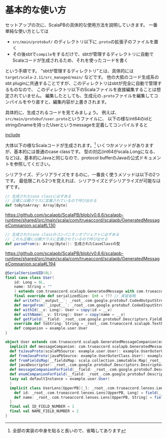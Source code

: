 # 基本的な使い方

セットアップの次に、ScalaPBの具体的な使用方法を説明していきます。
一番単純な使い方としては

- `src/main/protobuf/` のディレクトリ以下に`.proto`の拡張子のファイルを置く
- その後sbtで`compile`をするだけで、sbtが管理するディレクトリに自動でScalaコードが生成されるため、それを使ったコードを書く

という手順です。
"sbtが管理するディレクトリ"とは、具体的には`target/scala-2.11/src_managed/main/`
などです。
他の大抵のコード生成系のsbt pluginに共通することですが、このディレクトリはsbtが完全に自動で管理するものなので、
このディレクトリ以下のScalaファイルを直接編集することは想定されていません。
編集したとしても、生成元の`.proto`ファイルを編集してコンパイルをやり直すと、編集内容が上書きされます。


具体的に、生成されるコードを見てみましょう。
例えば、`src/main/protobuf/user.proto`というファイルに、
以下の様なint64のidとstringのnameを持ったUserというmessageを定義してコンパイルすると

[include](main/protobuf/user.proto)

大体以下の様なScalaコードが生成されます。[^generated-code]
いくつかメソッドがありますが、基本的には普通のcase classです。
型の対応(int64がscala.Longになる、など)は、基本的にJavaと同じなので、protocol bufferのJavaの公式ドキュメントを参照してください。

シリアライズ、デシリアライズをするのに、一番良く使うメソッドは以下の2つです。
最低限これら2つを覚えれば、シリアライズとデシリアライズが可能なはずです。

```scala
// 生成されたcase classに必ずある
// 正確には親クラスに定義されているので呼び出せる
def toByteArray: Array[Byte]
```

https://github.com/scalapb/ScalaPB/blob/v0.6.6/scalapb-runtime/shared/src/main/scala/com/trueaccord/scalapb/GeneratedMessageCompanion.scala#L130

```scala
// 生成されたcase classのコンパニオンオブジェクトに必ずある
// これも正確には親クラスに定義されているので呼び出せる
def parseFrom(s: Array[Byte]): 生成されたCaseClassの型
```

https://github.com/scalapb/ScalaPB/blob/v0.6.6/scalapb-runtime/shared/src/main/scala/com/trueaccord/scalapb/GeneratedMessageCompanion.scala#L194


```scala
@SerialVersionUID(0L)
final case class User(
    id: Long = 0L,
    name: String = ""
    ) extends com.trueaccord.scalapb.GeneratedMessage with com.trueaccord.scalapb.Message[User] with com.trueaccord.lenses.Updatable[User] {
    final override def serializedSize: Int = ??? // 実装省略
    def writeTo(`_output__`: _root_.com.google.protobuf.CodedOutputStream): Unit = ??? // 実装省略
    def mergeFrom(`_input__`: _root_.com.google.protobuf.CodedInputStream): example.user.User = ??? // 実装省略
    def withId(__v: Long): User = copy(id = __v)
    def withName(__v: String): User = copy(name = __v)
    def getField(__field: _root_.com.google.protobuf.Descriptors.FieldDescriptor): scala.Any = ??? // 実装省略
    override def toString: String = _root_.com.trueaccord.scalapb.TextFormat.printToUnicodeString(this)
    def companion = example.user.User
}

object User extends com.trueaccord.scalapb.GeneratedMessageCompanion[example.user.User] with com.trueaccord.scalapb.JavaProtoSupport[example.user.User, example.UserOuterClass.User] {
  implicit def messageCompanion: com.trueaccord.scalapb.GeneratedMessageCompanion[example.user.User] with com.trueaccord.scalapb.JavaProtoSupport[example.user.User, example.UserOuterClass.User] = this
  def toJavaProto(scalaPbSource: example.user.User): example.UserOuterClass.User = ??? // 実装省略
  def fromJavaProto(javaPbSource: example.UserOuterClass.User): example.user.User = ??? // 実装省略
  def fromFieldsMap(__fieldsMap: scala.collection.immutable.Map[_root_.com.google.protobuf.Descriptors.FieldDescriptor, scala.Any]): example.user.User = ??? // 実装省略
  def javaDescriptor: _root_.com.google.protobuf.Descriptors.Descriptor = UserProto.javaDescriptor.getMessageTypes.get(0)
  def messageCompanionForField(__field: _root_.com.google.protobuf.Descriptors.FieldDescriptor): _root_.com.trueaccord.scalapb.GeneratedMessageCompanion[_] = throw new MatchError(__field)
  def enumCompanionForField(__field: _root_.com.google.protobuf.Descriptors.FieldDescriptor): _root_.com.trueaccord.scalapb.GeneratedEnumCompanion[_] = throw new MatchError(__field)
  lazy val defaultInstance = example.user.User(
  )
  implicit class UserLens[UpperPB](_l: _root_.com.trueaccord.lenses.Lens[UpperPB, example.user.User]) extends _root_.com.trueaccord.lenses.ObjectLens[UpperPB, example.user.User](_l) {
    def id: _root_.com.trueaccord.lenses.Lens[UpperPB, Long] = field(_.id)((c_, f_) => c_.copy(id = f_))
    def name: _root_.com.trueaccord.lenses.Lens[UpperPB, String] = field(_.name)((c_, f_) => c_.copy(name = f_))
  }
  final val ID_FIELD_NUMBER = 1
  final val NAME_FIELD_NUMBER = 2
}
```


[^generated-code]: 全部の実装の中身を貼ると長いので、省略してあります
